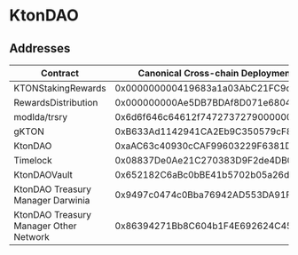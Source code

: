 # KtonDAO 

## Addresses
|  Contract            | Canonical Cross-chain Deployment Address   |
|----------------------|--------------------------------------------|
|  KTONStakingRewards  | 0x000000000419683a1a03AbC21FC9da25fd2B4dD7 |
|  RewardsDistribution | 0x000000000Ae5DB7BDAf8D071e680452e33d91Dd5 |
|  modlda/trsry        | 0x6d6f646c64612f74727372790000000000000000 |
|  gKTON               | 0xB633Ad1142941CA2Eb9C350579cF88BbE266660D |
|  KtonDAO             | 0xaAC63c40930cCAF99603229F6381D82966b145ef |
|  Timelock            | 0x08837De0Ae21C270383D9F2de4DB03c7b1314632 |
|  KtonDAOVault        | 0x652182C6aBc0bBE41b5702b05a26d109A405EAcA |
|  KtonDAO Treasury Manager Darwinia       | 0x9497c0474c0Bba76942AD553DA91F4e52df45E8f |
|  KtonDAO Treasury Manager Other Network         | 0x86394271Bb8C604b1F4E692624C45e751Cc7577B |
